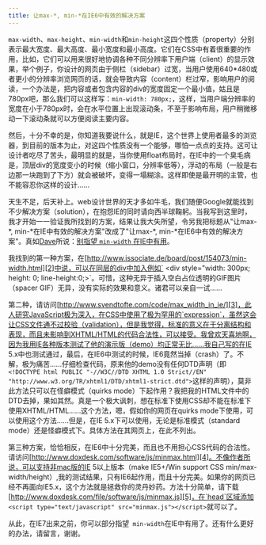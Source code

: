 ```yaml
---
title: 让max-*, min-*在IE6中有效的解决方案
---
```

`max-width`、`max-height`、`min-width`和`min-height`这四个性质（property）分别表示最大宽度、最大高度、最小宽度和最小高度。它们在CSS中有着很重要的作用，比如，它们可以用来很好地协调各种不同分辨率下用户端（client）的显示效果，举个例子，你设计的网页由于侧栏（sidebar）过宽，当用户使用640\*480或者更小的分辨率浏览网页的话，就会导致内容（content）栏过窄，影响用户的阅读，一个办法是，把内容或者包含内容的div的宽度固定一个最小值，姑且是780px吧，那么我们可以这样写：`min-width: 780px;`，这样，当用户端分辨率的宽度在小于780px时，会在水平位置上出现滚动条，不至于影响布局，用户稍微移动一下滚动条就可以方便阅读主要内容。

然后，十分不幸的是，你知道我要说什么，就是IE，这个世界上使用者最多的浏览器，到目前的版本为止，对这四个性质没有一个能够，哪怕一点点的支持。这可让设计者吃尽了苦头，最明显的就是，当你使用float布局时，在IE中的一个臭毛病是，顶层div的宽度变小的时候（缩小窗口，分辨率低等），浮动的布局（一般是右边那一块跑到了下方）就会被破坏，变得一塌糊涂。这样即使是最开明的主管，也不能容忍你这样的设计……

天生不足，后天补上。web设计世界的天才多如牛毛，我们随便Google就能找到不少解决方案（solution），在抱怨IE的同时请向西半球鞠躬。当我写到这里时，我才开始一一验证我所找到的方案，结果让我大失所望，令另我把标题从"让max-\*, min-\*在IE中有效的解决方案"改成了"让max-\*, min-\*在IE6中有效的解决方案"。真如[Dave][0]所说：[别指望 `min-width` 在IE中有用][1]。

我找到的第一种方案，在[http://www.issociate.de/board/post/154073/min-width.html][2]中说，可以在同层的div中加入例如` <div style="width: 300px; height: 0; line-height:0;></div>`。可惜，这种无异于插入空白占位透明的GIF图片（spacer GIF）无异，没有实际的效果和意义。诸君可以亲自一试……  

第二种，请访问[http://www.svendtofte.com/code/max_width_in_ie/][3]，此人研究JavaScript极为深入，在CSS中使用了极为罕用的`expression`，虽然这会让CSS文件通不过校验（validation），但是我觉得，标准的意义在于分离结构和表现，而且未影响到XHTML/HTML的代码合法性，可以接受。我曾欢天喜地啊，因为我用IE各种版本测试了他的演示版（demo）均正常无比……我自己写的在IE 5.x中也测试通过，最后，在IE6中测试的时候，IE6竟然当掉（crash）了。不解，极为痛苦……仔细检查代码，原来他的demo没有任何DTD声明（即`<!DOCTYPE html PUBLIC "-//W3C//DTD XHTML 1.0 Strict//EN" "http://www.w3.org/TR/xhtml1/DTD/xhtml1-strict.dtd">`这样的声明），莫非此方法只可以在怪癖模式（quirks mode）下起作用？我把我的HTML文件中的DTD去掉，果如其然。真是一个极大讽刺，想在标准下使用CSS却不能在标准下使用XHTML/HTML……这个方法，嗯，假如你的网页在quirks mode下使用，可以使用这个方法……但是，在IE 5.x下可以使用，无论是标准模式（standard mode）还是怪癖模式下。具体方法在其网页上，在此不列出。

第三种方案，恰恰相反，在IE6中十分完美，而且也不用担心CSS代码的合法性。请访问[http://www.doxdesk.com/software/js/minmax.html][4]。不像作者所说，可以支持非mac版的IE 5以上版本（make IE5+/Win support CSS min/max-width/height）,我的测试结果，只有IE6起作用，而且十分完美。如果你的网页已经不再面向IE5.x，这个方法就是拯救你的灵丹妙药。方法十分简单，请下载[http://www.doxdesk.com/file/software/js/minmax.js][5]，在`head`区域添加 `<script type="text/javascript" src="minmax.js"></script>`就可以了。

从此，在IE7出来之前，你可以部分指望` min-width`在IE中有用了。还有什么更好的办法，请留言，谢谢。

[0]: http://mezzoblue.com
[1]: http://www.onestab.net/a/csscribsheet.html
[2]: http://www.issociate.de/board/post/154073/min-width.html
[3]: http://www.svendtofte.com/code/max_width_in_ie/
[4]: http://www.doxdesk.com/software/js/minmax.html
[5]: http://www.doxdesk.com/file/software/js/minmax.js
